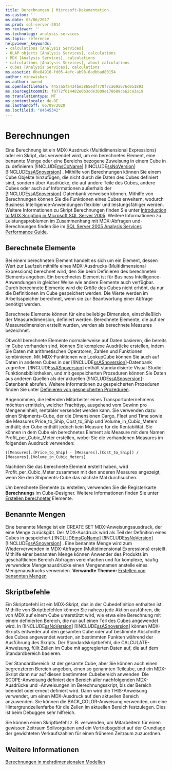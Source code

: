 ```yaml
---
title: Berechnungen | Microsoft-Dokumentation
ms.custom: ''
ms.date: 03/06/2017
ms.prod: sql-server-2014
ms.reviewer: ''
ms.technology: analysis-services
ms.topic: reference
helpviewer_keywords:
- calculations [Analysis Services]
- OLAP objects [Analysis Services], calculations
- MDX [Analysis Services], calculations
- calculations [Analysis Services], about calculations
- cubes [Analysis Services], calculations
ms.assetid: 6be84916-fd05-4efc-ab98-6adbbad80154
author: minewiskan
ms.author: owend
ms.openlocfilehash: 4457a5fa434be3865edf770f7ca69a676c051893
ms.sourcegitcommit: f0772f614482e0b3cde3609e178689ce62ca3a19
ms.translationtype: MT
ms.contentlocale: de-DE
ms.lasthandoff: 06/09/2020
ms.locfileid: "84545342"
---
```

# <a name="calculations"></a>Berechnungen
  Eine Berechnung ist ein MDX-Ausdruck (Multidimensional Expressions) oder ein Skript, das verwendet wird, um ein berechnetes Element, eine benannte Menge oder eine Bereichs bezogene Zuweisung in einem Cube in zu definieren [!INCLUDE[msCoName](../../includes/msconame-md.md)] [!INCLUDE[ssNoVersion](../../includes/ssnoversion-md.md)] [!INCLUDE[ssASnoversion](../../includes/ssasnoversion-md.md)] . Mithilfe von Berechnungen können Sie einem Cube Objekte hinzufügen, die nicht durch die Daten des Cubes definiert sind, sondern über Ausdrücke, die auf andere Teile des Cubes, andere Cubes oder auch auf Informationen außerhalb der [!INCLUDE[ssASnoversion](../../includes/ssasnoversion-md.md)]-Datenbank verweisen können. Mithilfe von Berechnungen können Sie die Funktionen eines Cubes erweitern, wodurch Business Intelligence-Anwendungen flexibler und leistungsfähiger werden. Weitere Informationen zu Skript Berechnungen finden Sie unter [Introduction to MDX Scripting in Microsoft SQL Server 2005](https://go.microsoft.com/fwlink/?LinkId=81892). Weitere Informationen zu Leistungsproblemen im Zusammenhang mit MDX-Abfragen und-Berechnungen finden Sie im [SQL Server 2005 Analysis Services Performance Guide](https://docsbay.net/Microsoft-SQL-Server-2005-Analysis-Services-Performance-Guide).  
  
## <a name="calculated-members"></a>Berechnete Elemente  
 Bei einem berechneten Element handelt es sich um ein Element, dessen Wert zur Laufzeit mithilfe eines MDX-Ausdrucks (Multidimensional Expressions) berechnet wird, den Sie beim Definieren des berechneten Elements angeben. Ein berechnetes Element ist für Business Intelligence-Anwendungen in gleicher Weise wie andere Elemente auch verfügbar. Durch berechnete Elemente wird die Größe des Cubes nicht erhöht, da nur die Definitionen im Cube gespeichert werden. Die Werte werden im Arbeitsspeicher berechnet, wenn sie zur Beantwortung einer Abfrage benötigt werden.  
  
 Berechnete Elemente können für eine beliebige Dimension, einschließlich der Measuredimension, definiert werden. Berechnete Elemente, die auf der Measuredimension erstellt wurden, werden als berechnete Measures bezeichnet.  
  
 Obwohl berechnete Elemente normalerweise auf Daten basieren, die bereits im Cube vorhanden sind, können Sie komplexe Ausdrücke erstellen, indem Sie Daten mit arithmetischen Operatoren, Zahlen und Funktionen kombinieren. Mit MDX-Funktionen wie LookupCube können Sie auch auf Daten in anderen Cubes in der [!INCLUDE[ssASnoversion](../../includes/ssasnoversion-md.md)]-Datenbank zugreifen. [!INCLUDE[ssASnoversion](../../includes/ssasnoversion-md.md)] enthält standardisierte Visual Studio-Funktionsbibliotheken, und mit gespeicherten Prozeduren können Sie Daten aus anderen Quellen als der aktuellen [!INCLUDE[ssASnoversion](../../includes/ssasnoversion-md.md)]-Datenbank abrufen. Weitere Informationen zu gespeicherten Prozeduren finden Sie unter [Definieren von gespeicherten Prozeduren](../multidimensional-models-extending-olap-stored-procedures/defining-stored-procedures.md).  
  
 Angenommen, die leitenden Mitarbeiter eines Transportunternehmens möchten ermitteln, welcher Frachttyp, ausgehend vom Gewinn pro Mengeneinheit, rentabler versendet werden kann. Sie verwenden dazu einen Shipments-Cube, der die Dimensionen Cargo, Fleet und Time sowie die Measures Price_to_Ship, Cost_to_Ship und Volume_in_Cubic_Meters enthält; der Cube enthält jedoch kein Measure für die Rentabilität. Sie können in dem Cube ein berechnetes Element als Measure mit dem Namen Profit_per_Cubic_Meter erstellen, wobei Sie die vorhandenen Measures im folgenden Ausdruck verwenden:  
  
```  
([Measures].[Price_to_Ship] - [Measures].[Cost_to_Ship]) /  
[Measures].[Volume_in_Cubic_Meters]  
```  
  
 Nachdem Sie das berechnete Element erstellt haben, wird Profit_per_Cubic_Meter zusammen mit den anderen Measures angezeigt, wenn Sie den Shipments-Cube das nächste Mal durchsuchen.  
  
 Um berechnete Elemente zu erstellen, verwenden Sie die Registerkarte **Berechnung**s im Cube-Designer. Weitere Informationen finden Sie unter [Erstellen berechneter](../multidimensional-models/create-calculated-members.md) Elemente.  
  
## <a name="named-sets"></a>Benannte Mengen  
 Eine benannte Menge ist ein CREATE SET MDX-Anweisungsausdruck, der eine Menge zurückgibt. Der MDX-Ausdruck wird als Teil der Definition eines Cubes in gespeichert [!INCLUDE[msCoName](../../includes/msconame-md.md)] [!INCLUDE[ssNoVersion](../../includes/ssnoversion-md.md)] [!INCLUDE[ssASnoversion](../../includes/ssasnoversion-md.md)] . Eine benannte Menge wird zum Wiederverwenden in MDX-Abfragen (Multidimensional Expressions) erstellt. Mithilfe einer benannten Menge können Anwender des Produkts im geschäftlichen Bereich Abfragen vereinfachen und für komplexe, häufig verwendete Mengenausdrücke einen Mengennamen anstelle eines Mengenausdrucks verwenden. **Verwandte Themen:** [Erstellen von benannten Mengen](../multidimensional-models/create-named-sets.md)  
  
## <a name="script-commands"></a>Skriptbefehle  
 Ein Skriptbefehl ist ein MDX-Skript, das in der Cubedefinition enthalten ist. Mithilfe von Skriptbefehlen können Sie nahezu jede Aktion ausführen, die von MDX auf einem Cube unterstützt wird, wie etwa eine Berechnung mit einem definierten Bereich, die nur auf einen Teil des Cubes angewendet wird. In [!INCLUDE[ssNoVersion](../../includes/ssnoversion-md.md)] [!INCLUDE[ssASnoversion](../../includes/ssasnoversion-md.md)] können MDX-Skripts entweder auf den gesamten Cube oder auf bestimmte Abschnitte des Cubes angewendet werden, an bestimmten Punkten während der Ausführung des Skripts. Der Standardskriptbefehl, die CALCULATE-Anweisung, füllt Zellen im Cube mit aggregierten Daten auf, die auf dem Standardbereich basieren.  
  
 Der Standardbereich ist der gesamte Cube, aber Sie können auch einen begrenzteren Bereich angeben, einen so genannten Teilcube, und ein MDX-Skript dann nur auf diesen bestimmten Cubebereich anwenden. Die SCOPE-Anweisung definiert den Bereich aller nachfolgenden MDX-Ausdrücke und -Anweisungen im Berechnungsskript, bis der Bereich beendet oder erneut definiert wird. Dann wird die THIS-Anweisung verwendet, um einen MDX-Ausdruck auf den aktuellen Bereich anzuwenden. Sie können die BACK_COLOR-Anweisung verwenden, um eine Hintergrundzellenfarbe für die Zellen im aktuellen Bereich festzulegen. Dies ist beim Debuggen sehr hilfreich.  
  
 Sie können einen Skriptbefehl z. B. verwenden, um Mitarbeitern für einen gewissen Zeitraum Sollvorgaben und ein Vertriebsgebiet auf der Grundlage der gewichteten Verkaufszahlen für einen früheren Zeitraum zuzuordnen.  
  
## <a name="see-also"></a>Weitere Informationen  
 [Berechnungen in mehrdimensionalen Modellen](../multidimensional-models/calculations-in-multidimensional-models.md)  
  
  
